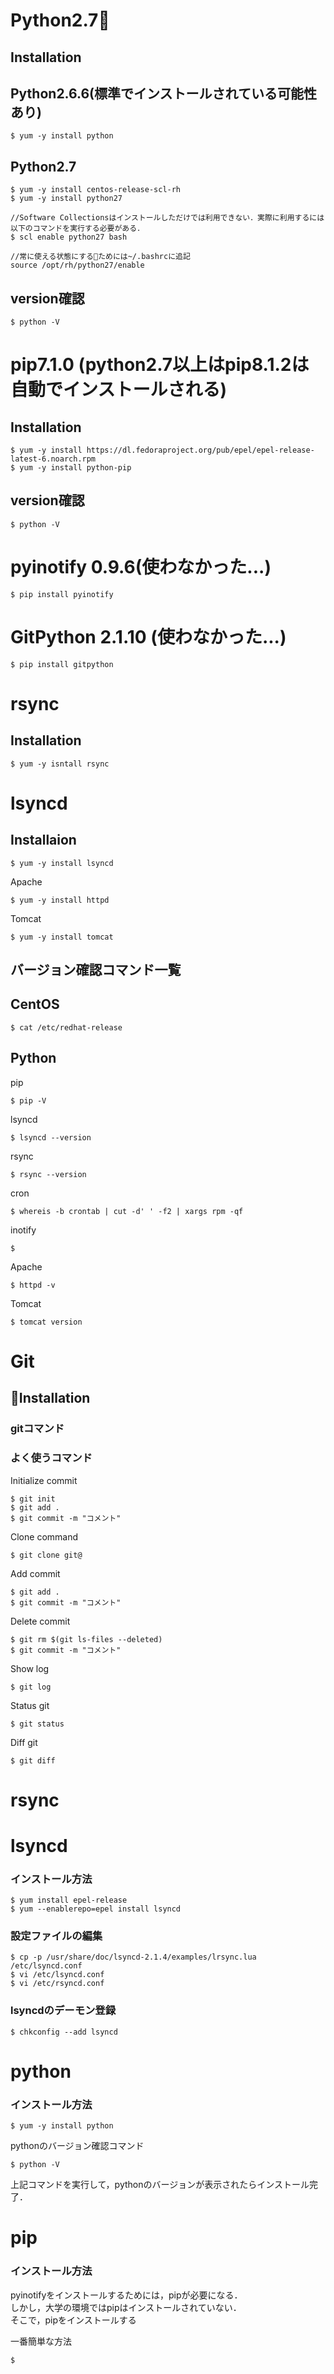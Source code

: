 # Python2.7  

## Installation

## Python2.6.6(標準でインストールされている可能性あり)

    $ yum -y install python  

## Python2.7

    $ yum -y install centos-release-scl-rh
    $ yum -y install python27

    //Software Collectionsはインストールしただけでは利用できない．実際に利用するには以下のコマンドを実行する必要がある．
    $ scl enable python27 bash
    
    //常に使える状態にするためには~/.bashrcに追記
    source /opt/rh/python27/enable
## version確認

    $ python -V  

# pip7.1.0 (python2.7以上はpip8.1.2は自動でインストールされる)
## Installation

    $ yum -y install https://dl.fedoraproject.org/pub/epel/epel-release-latest-6.noarch.rpm
    $ yum -y install python-pip 

## version確認

    $ python -V  
    
# pyinotify 0.9.6(使わなかった...)

    $ pip install pyinotify

# GitPython 2.1.10 (使わなかった...)

    $ pip install gitpython


# rsync

## Installation

    $ yum -y isntall rsync  


# lsyncd

## Installaion

    $ yum -y install lsyncd



Apache

    $ yum -y install httpd

Tomcat

    $ yum -y install tomcat



## バージョン確認コマンド一覧

## CentOS  

    $ cat /etc/redhat-release  

## Python



pip

    $ pip -V  

lsyncd

    $ lsyncd --version  

rsync

    $ rsync --version  

cron

    $ whereis -b crontab | cut -d' ' -f2 | xargs rpm -qf  

inotify

    $   

Apache

    $ httpd -v

Tomcat

    $ tomcat version


# Git

## Installation

### gitコマンド
### よく使うコマンド
Initialize commit

    $ git init
    $ git add .
    $ git commit -m "コメント"

Clone command

    $ git clone git@


Add commit

    $ git add .
    $ git commit -m "コメント"

Delete commit

    $ git rm $(git ls-files --deleted)
    $ git commit -m "コメント"

Show log

    $ git log

Status git

    $ git status

Diff git

    $ git diff



# rsync




# lsyncd
### インストール方法

    $ yum install epel-release
    $ yum --enablerepo=epel install lsyncd

### 設定ファイルの編集

    $ cp -p /usr/share/doc/lsyncd-2.1.4/examples/lrsync.lua /etc/lsyncd.conf
    $ vi /etc/lsyncd.conf
    $ vi /etc/rsyncd.conf

### lsyncdのデーモン登録

    $ chkconfig --add lsyncd


# python
### インストール方法

    $ yum -y install python

pythonのバージョン確認コマンド

    $ python -V

上記コマンドを実行して，pythonのバージョンが表示されたらインストール完了．

# pip
### インストール方法

pyinotifyをインストールするためには，pipが必要になる．  
しかし，大学の環境ではpipはインストールされていない．  
そこで，pipをインストールする

一番簡単な方法

    $ 
